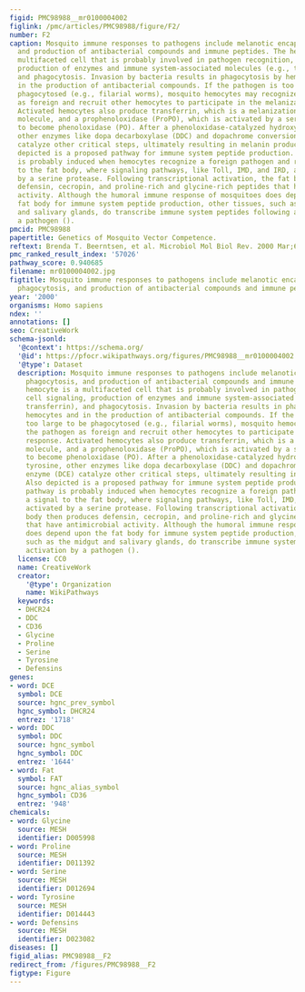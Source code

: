 ```yaml
---
figid: PMC98988__mr0100004002
figlink: /pmc/articles/PMC98988/figure/F2/
number: F2
caption: Mosquito immune responses to pathogens include melanotic encapsulation, phagocytosis,
  and production of antibacterial compounds and immune peptides. The hemocyte is a
  multifaceted cell that is probably involved in pathogen recognition, cell signaling,
  production of enzymes and immune system-associated molecules (e.g., transferrin),
  and phagocytosis. Invasion by bacteria results in phagocytosis by hemocytes and
  in the production of antibacterial compounds. If the pathogen is too large to be
  phagocytosed (e.g., filarial worms), mosquito hemocytes may recognize the pathogen
  as foreign and recruit other hemocytes to participate in the melanization response.
  Activated hemocytes also produce transferrin, which is a melanization-associated
  molecule, and a prophenoloxidase (ProPO), which is activated by a serine protease
  to become phenoloxidase (PO). After a phenoloxidase-catalyzed hydroxylation of tyrosine,
  other enzymes like dopa decarboxylase (DDC) and dopachrome conversion enzyme (DCE)
  catalyze other critical steps, ultimately resulting in melanin production. Also
  depicted is a proposed pathway for immune system peptide production. This pathway
  is probably induced when hemocytes recognize a foreign pathogen and relay a signal
  to the fat body, where signaling pathways, like Toll, IMD, and IRD, are activated
  by a serine protease. Following transcriptional activation, the fat body then produces
  defensin, cecropin, and proline-rich and glycine-rich peptides that have antimicrobial
  activity. Although the humoral immune response of mosquitoes does depend upon the
  fat body for immune system peptide production, other tissues, such as the midgut
  and salivary glands, do transcribe immune system peptides following activation by
  a pathogen ().
pmcid: PMC98988
papertitle: Genetics of Mosquito Vector Competence.
reftext: Brenda T. Beerntsen, et al. Microbiol Mol Biol Rev. 2000 Mar;64(1):115-137.
pmc_ranked_result_index: '57026'
pathway_score: 0.940685
filename: mr0100004002.jpg
figtitle: Mosquito immune responses to pathogens include melanotic encapsulation,
  phagocytosis, and production of antibacterial compounds and immune peptides
year: '2000'
organisms: Homo sapiens
ndex: ''
annotations: []
seo: CreativeWork
schema-jsonld:
  '@context': https://schema.org/
  '@id': https://pfocr.wikipathways.org/figures/PMC98988__mr0100004002.html
  '@type': Dataset
  description: Mosquito immune responses to pathogens include melanotic encapsulation,
    phagocytosis, and production of antibacterial compounds and immune peptides. The
    hemocyte is a multifaceted cell that is probably involved in pathogen recognition,
    cell signaling, production of enzymes and immune system-associated molecules (e.g.,
    transferrin), and phagocytosis. Invasion by bacteria results in phagocytosis by
    hemocytes and in the production of antibacterial compounds. If the pathogen is
    too large to be phagocytosed (e.g., filarial worms), mosquito hemocytes may recognize
    the pathogen as foreign and recruit other hemocytes to participate in the melanization
    response. Activated hemocytes also produce transferrin, which is a melanization-associated
    molecule, and a prophenoloxidase (ProPO), which is activated by a serine protease
    to become phenoloxidase (PO). After a phenoloxidase-catalyzed hydroxylation of
    tyrosine, other enzymes like dopa decarboxylase (DDC) and dopachrome conversion
    enzyme (DCE) catalyze other critical steps, ultimately resulting in melanin production.
    Also depicted is a proposed pathway for immune system peptide production. This
    pathway is probably induced when hemocytes recognize a foreign pathogen and relay
    a signal to the fat body, where signaling pathways, like Toll, IMD, and IRD, are
    activated by a serine protease. Following transcriptional activation, the fat
    body then produces defensin, cecropin, and proline-rich and glycine-rich peptides
    that have antimicrobial activity. Although the humoral immune response of mosquitoes
    does depend upon the fat body for immune system peptide production, other tissues,
    such as the midgut and salivary glands, do transcribe immune system peptides following
    activation by a pathogen ().
  license: CC0
  name: CreativeWork
  creator:
    '@type': Organization
    name: WikiPathways
  keywords:
  - DHCR24
  - DDC
  - CD36
  - Glycine
  - Proline
  - Serine
  - Tyrosine
  - Defensins
genes:
- word: DCE
  symbol: DCE
  source: hgnc_prev_symbol
  hgnc_symbol: DHCR24
  entrez: '1718'
- word: DDC
  symbol: DDC
  source: hgnc_symbol
  hgnc_symbol: DDC
  entrez: '1644'
- word: Fat
  symbol: FAT
  source: hgnc_alias_symbol
  hgnc_symbol: CD36
  entrez: '948'
chemicals:
- word: Glycine
  source: MESH
  identifier: D005998
- word: Proline
  source: MESH
  identifier: D011392
- word: Serine
  source: MESH
  identifier: D012694
- word: Tyrosine
  source: MESH
  identifier: D014443
- word: Defensins
  source: MESH
  identifier: D023082
diseases: []
figid_alias: PMC98988__F2
redirect_from: /figures/PMC98988__F2
figtype: Figure
---
```

